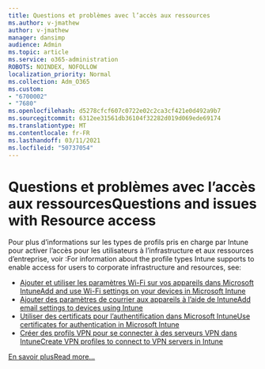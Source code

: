 ```yaml
---
title: Questions et problèmes avec l’accès aux ressources
ms.author: v-jmathew
author: v-jmathew
manager: dansimp
audience: Admin
ms.topic: article
ms.service: o365-administration
ROBOTS: NOINDEX, NOFOLLOW
localization_priority: Normal
ms.collection: Adm_O365
ms.custom:
- "6700002"
- "7680"
ms.openlocfilehash: d5278cfcf607c0722e02c2ca3cf421e0d492a9b7
ms.sourcegitcommit: 6312ee31561db36104f32282d019d069ede69174
ms.translationtype: MT
ms.contentlocale: fr-FR
ms.lasthandoff: 03/11/2021
ms.locfileid: "50737054"
---
```

# <a name="questions-and-issues-with-resource-access"></a><span data-ttu-id="4f5ea-102">Questions et problèmes avec l’accès aux ressources</span><span class="sxs-lookup"><span data-stu-id="4f5ea-102">Questions and issues with Resource access</span></span>

<span data-ttu-id="4f5ea-103">Pour plus d’informations sur les types de profils pris en charge par Intune pour activer l’accès pour les utilisateurs à l’infrastructure et aux ressources d’entreprise, voir :</span><span class="sxs-lookup"><span data-stu-id="4f5ea-103">For information about the profile types Intune supports to enable access for users to corporate infrastructure and resources, see:</span></span>

- [<span data-ttu-id="4f5ea-104">Ajouter et utiliser les paramètres Wi-Fi sur vos appareils dans Microsoft Intune</span><span class="sxs-lookup"><span data-stu-id="4f5ea-104">Add and use Wi-Fi settings on your devices in Microsoft Intune</span></span>](https://docs.microsoft.com/mem/intune/configuration/wi-fi-settings-configure)
- [<span data-ttu-id="4f5ea-105">Ajouter des paramètres de courrier aux appareils à l’aide de Intune</span><span class="sxs-lookup"><span data-stu-id="4f5ea-105">Add email settings to devices using Intune</span></span>](https://docs.microsoft.com/mem/intune/configuration/email-settings-configure)
- [<span data-ttu-id="4f5ea-106">Utiliser des certificats pour l’authentification dans Microsoft Intune</span><span class="sxs-lookup"><span data-stu-id="4f5ea-106">Use certificates for authentication in Microsoft Intune</span></span>](https://docs.microsoft.com/mem/intune/protect/certificates-configure)
- [<span data-ttu-id="4f5ea-107">Créer des profils VPN pour se connecter à des serveurs VPN dans Intune</span><span class="sxs-lookup"><span data-stu-id="4f5ea-107">Create VPN profiles to connect to VPN servers in Intune</span></span>](https://docs.microsoft.com/mem/intune/configuration/vpn-settings-configure)

[<span data-ttu-id="4f5ea-108">En savoir plus</span><span class="sxs-lookup"><span data-stu-id="4f5ea-108">Read more...</span></span>](https://docs.microsoft.com/mem/intune/configuration/device-profile-troubleshoot)
